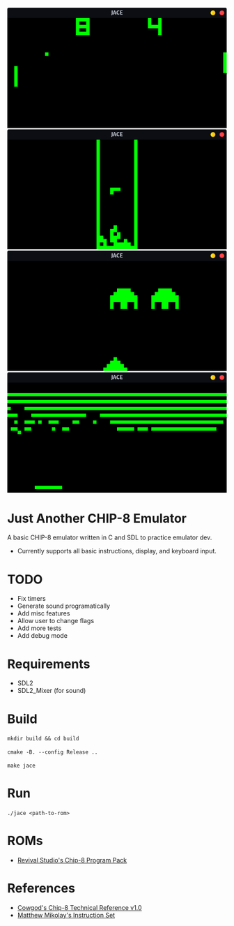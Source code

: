 ![JACE Pong](/screenshots/jace_pong.png?raw=true)
![JACE Tetris](/screenshots/jace_tetris.png?raw=true)
![JACE Invaders](/screenshots/jace_invaders.png?raw=true)
![JACE Breakout](/screenshots/jace_breakout.png?raw=true)

Just Another CHIP-8 Emulator
============================
A basic CHIP-8 emulator written in C and SDL to practice emulator dev.

* Currently supports all basic instructions, display, and keyboard input.

TODO
=====
* Fix timers
* Generate sound programatically
* Add misc features
* Allow user to change flags
* Add more tests
* Add debug mode

Requirements
============
* SDL2
* SDL2_Mixer (for sound)

Build
=====
`mkdir build && cd build`

`cmake -B. --config Release ..`

`make jace`

Run
===
`./jace <path-to-rom>`

ROMs
====
* [Revival Studio's Chip-8 Program Pack](https://github.com/kripod/chip8-roms)

References
==========
* [Cowgod's Chip-8 Technical Reference v1.0](http://devernay.free.fr/hacks/chip8/C8TECH10.HTM)
* [Matthew Mikolay's Instruction Set](https://github.com/mattmikolay/chip-8/wiki/CHIP%E2%80%908-Instruction-Set)